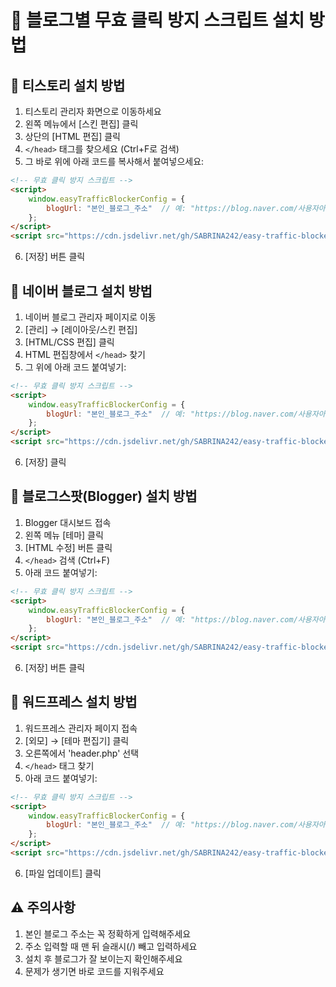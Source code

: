 # 📱 블로그별 무효 클릭 방지 스크립트 설치 방법

## 🌟 티스토리 설치 방법

1. 티스토리 관리자 화면으로 이동하세요
2. 왼쪽 메뉴에서 [스킨 편집] 클릭
3. 상단의 [HTML 편집] 클릭
4. `</head>` 태그를 찾으세요 (Ctrl+F로 검색)
5. 그 바로 위에 아래 코드를 복사해서 붙여넣으세요:

```html
<!-- 무효 클릭 방지 스크립트 -->
<script>
    window.easyTrafficBlockerConfig = {
        blogUrl: "본인_블로그_주소"  // 예: "https://blog.naver.com/사용자아이디"
    };
</script>
<script src="https://cdn.jsdelivr.net/gh/SABRINA242/easy-traffic-blocker@refs/heads/main/easy_traffic_blocker.js"></script>
```

6. [저장] 버튼 클릭

## 🌟 네이버 블로그 설치 방법

1. 네이버 블로그 관리자 페이지로 이동
2. [관리] → [레이아웃/스킨 편집]
3. [HTML/CSS 편집] 클릭
4. HTML 편집창에서 `</head>` 찾기
5. 그 위에 아래 코드 붙여넣기:

```html
<!-- 무효 클릭 방지 스크립트 -->
<script>
    window.easyTrafficBlockerConfig = {
        blogUrl: "본인_블로그_주소"  // 예: "https://blog.naver.com/사용자아이디"
    };
</script>
<script src="https://cdn.jsdelivr.net/gh/SABRINA242/easy-traffic-blocker@refs/heads/main/easy_traffic_blocker.js"></script>
```

6. [저장] 클릭

## 🌟 블로그스팟(Blogger) 설치 방법

1. Blogger 대시보드 접속
2. 왼쪽 메뉴 [테마] 클릭
3. [HTML 수정] 버튼 클릭
4. `</head>` 검색 (Ctrl+F)
5. 아래 코드 붙여넣기:

```html
<!-- 무효 클릭 방지 스크립트 -->
<script>
    window.easyTrafficBlockerConfig = {
        blogUrl: "본인_블로그_주소"  // 예: "https://blog.naver.com/사용자아이디"
    };
</script>
<script src="https://cdn.jsdelivr.net/gh/SABRINA242/easy-traffic-blocker@refs/heads/main/easy_traffic_blocker.js"></script>
```

6. [저장] 버튼 클릭

## 🌟 워드프레스 설치 방법

1. 워드프레스 관리자 페이지 접속
2. [외모] → [테마 편집기] 클릭
3. 오른쪽에서 'header.php' 선택
4. `</head>` 태그 찾기
5. 아래 코드 붙여넣기:

```html
<!-- 무효 클릭 방지 스크립트 -->
<script>
    window.easyTrafficBlockerConfig = {
        blogUrl: "본인_블로그_주소"  // 예: "https://blog.naver.com/사용자아이디"
    };
</script>
<script src="https://cdn.jsdelivr.net/gh/SABRINA242/easy-traffic-blocker@refs/heads/main/easy_traffic_blocker.js"></script>
```

6. [파일 업데이트] 클릭

## ⚠️ 주의사항

1. 본인 블로그 주소는 꼭 정확하게 입력해주세요
2. 주소 입력할 때 맨 뒤 슬래시(/) 빼고 입력하세요
3. 설치 후 블로그가 잘 보이는지 확인해주세요
4. 문제가 생기면 바로 코드를 지워주세요

